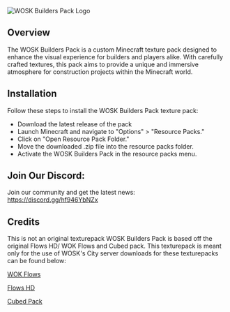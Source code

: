 ![WOSK Builders Pack Logo](https://github.com/WOSK24/WOSK-Builders-Pack/assets/142062862/dfc63c9b-fb7c-4317-a147-0247f9e6926d)
## Overview

The WOSK Builders Pack is a custom Minecraft texture pack designed to enhance the visual experience for builders and players alike. With carefully crafted textures, this pack aims to provide a unique and immersive atmosphere for construction projects within the Minecraft world.

## Installation

Follow these steps to install the WOSK Builders Pack texture pack:

   - Download the latest release of the pack
   - Launch Minecraft and navigate to "Options" > "Resource Packs."
   - Click on "Open Resource Pack Folder."
   - Move the downloaded .zip file into the resource packs folder.
   - Activate the WOSK Builders Pack in the resource packs menu.

## Join Our Discord:

Join our community and get the latest news: https://discord.gg/hf946YbNZx

## Credits

This is not an original texturepack WOSK Builders Pack is based off the original Flows HD/ WOK Flows and Cubed pack. This texturepack is meant only for the use of WOSK's City server downloads for these texturepacks can be found below:

[WOK Flows](https://github.com/WorldOfKeralis/WoKFlows/releases)

[Flows HD](https://www.planetminecraft.com/texture-pack/flows-hd-3507738/)

[Cubed Pack](https://cubed.community/)
